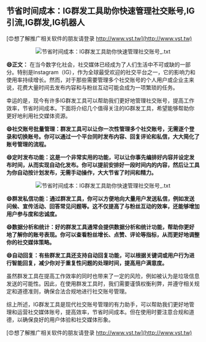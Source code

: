 ## **节省时间成本：IG群发工具助你快速管理社交账号,IG引流,IG群发,IG机器人**

[😍想了解推广相关软件的朋友请登录 http://www.vst.tw](http://www.vst.tw)

 <center><img src="https://vst.tw/MP4/tuiguang/png/3.png" alt="节省时间成本：IG群发工具助你快速管理社交账号_.txt"></center>

**😄正文：**
在当今数字化社会，社交媒体已经成为了人们生活中不可或缺的一部分。特别是Instagram（IG），作为全球最受欢迎的社交平台之一，它的影响力和使用率持续增长。然而，对于那些需要管理多个社交账号的个人用户或企业主来说，花费大量时间去发布内容和与粉丝互动可能会成为一项繁琐的任务。

幸运的是，现今有许多IG群发工具可以帮助我们更好地管理社交账号，提高工作效率，节省时间成本。下面将介绍几个值得关注的IG群发工具，希望能够帮助你更好地利用社交媒体资源。

**😄社交账号批量管理：群发工具可以让你一次性管理多个社交账号，无需逐个登录和切换账号。你可以通过一个平台同时发布内容、回复评论和私信，大大简化了账号管理的流程。**

**😄定时发布功能：这是一个非常实用的功能，可以让你事先编排好内容并设定发布时间，从而实现自动化发布。你可以提前安排好一段时间内的内容，然后让工具为你自动按计划发布，无需手动操作，大大节省了时间和精力。**

 <center><img src="https://vst.tw/MP4/tuiguang/png/3.png" alt="节省时间成本：IG群发工具助你快速管理社交账号_.txt"></center>

**😄群发私信功能：通过群发工具，你可以方便地向大量用户发送私信，例如发送问候、宣传活动、回答常见问题等。这不仅提高了与粉丝互动的效率，还能够增加用户参与度和忠诚度。**

**😄数据分析和统计：好的群发工具通常会提供数据分析和统计功能，帮助你更好地了解你的账号表现。你可以查看粉丝增长、点赞、评论等指标，从而更好地调整你的社交媒体策略。**

**😄自动回复：有些群发工具还支持自动回复功能，可以根据关键词或用户行为进行智能回复，减少你对于重复性问题的处理时间，提高用户满意度。**

虽然群发工具在提高工作效率的同时也带来了一定的风险，例如被认为是垃圾信息发送的可能性。因此，在使用群发工具时，我们需要谨慎权衡利弊，并遵守相关规定和道德准则，确保合法合规地进行社交账号管理。

综上所述，IG群发工具是现代社交账号管理的有力助手，可以帮助我们更好地管理和运营社交媒体账号，提高效率，节省时间成本。但在使用时要注意合规和道德，以确保良好的用户体验和社交媒体形象。

[😍想了解推广相关软件的朋友请登录 http://www.vst.tw](http://www.vst.tw)



